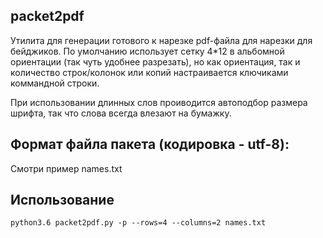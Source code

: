 ## packet2pdf

Утилита для генерации готового к нарезке pdf-файла для нарезки для бейджиков.
По умолчанию использует сетку 4*12 в альбомной ориентации (так чуть удобнее разрезать), но как ориентация, так и количество строк/колонок или копий настраивается ключиками коммандной строки. 

При использовании длинных слов проиводится автоподбор размера шрифта, так что слова всегда влезают на бумажку.

## Формат файла пакета (кодировка - utf-8):

Смотри пример names.txt

## Использование

`python3.6 packet2pdf.py -p --rows=4 --columns=2 names.txt `

